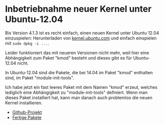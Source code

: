 Inbetriebnahme neuer Kernel unter Ubuntu-12.04
==============================================

Bis Version 4.1.3 ist es recht einfach, einen neuen Kernel unter
Ubuntu 12.04 einzuspielen: Herunterladen von [kernel.ubuntu.com](http://kernel.ubuntu.com/~kernel-ppa/mainline/?C=N;O=D)
und einfach einspielen mit `sudo dpkg -i ...`.

Leider funktioniert das mit neueren Versionen nicht mehr,
weil hier eine Abhängigkeit zum Paket "kmod" besteht und dieses
gibt es für Ubuntu-12.04 nicht.

In Ubuntu-12.04 sind die Pakete, die bei 14.04 im Paket "kmod" enthalten sind,
im Paket "module-init-tools".

Ich habe jetzt ein fast leeres Paket mit dem Namen "kmod" erzeut, welches lediglich eine
Abhängigkeit zu "module-init-tools" definiert. Wenn man dieses Paket installiert hat,
kann man danach auch problemlos die neuen Kernel installieren.

* [Github-Projekt](https://github.com/uli-heller/kmod)
* [Fertige Pakete](https://github.com/uli-heller/kmod/releases)
